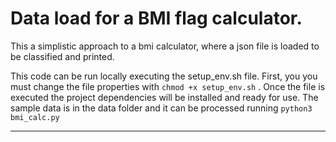 # Data load for a BMI flag calculator.

This a simplistic approach to a bmi calculator, where a json file is loaded to be
classified and printed.

This code can be run locally executing the setup_env.sh file. First, you you must change
the file properties with `chmod +x setup_env.sh` . Once the file is executed the project 
dependencies will be installed and ready for use. 
The sample data is in the data folder and it can be processed running `python3 bmi_calc.py`

----

